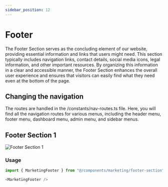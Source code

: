 ```yaml
---
sidebar_position: 12
---
```

# Footer

The Footer Section serves as the concluding element of our website, providing essential information and links that users might need. This section typically includes navigation links, contact details, social media icons, legal information, and other important resources. By organizing this information in a clear and accessible manner, the Footer Section enhances the overall user experience and ensures that visitors can easily find what they need even at the bottom of the page.

## Changing the navigation
The routes are handled in the /constants/nav-routes.ts file. Here, you will find all the navigation routes for various menus, including the header menu, footer menu, dashboard menu, admin menu, and sidebar menus.

## Footer Section 1
![Footer Section 1](/img/footer-section.jpeg)
### Usage
```typescript
import { MarketingFooter } from "@/components/marketing/footer-section";
```
```typescript
<MarketingFooter />
```

